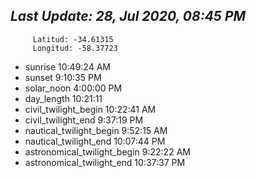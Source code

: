 
## *****Last Update: 28, Jul 2020, 08:45 PM*****



		 Latitud: -34.61315
		 Longitud: -58.37723

 - sunrise 	 10:49:24 AM
 - sunset 	 9:10:35 PM
 - solar_noon 	 4:00:00 PM
 - day_length 	 10:21:11
 - civil_twilight_begin 	 10:22:41 AM
 - civil_twilight_end 	 9:37:19 PM
 - nautical_twilight_begin 	 9:52:15 AM
 - nautical_twilight_end 	 10:07:44 PM
 - astronomical_twilight_begin 	 9:22:22 AM
 - astronomical_twilight_end 	 10:37:37 PM
